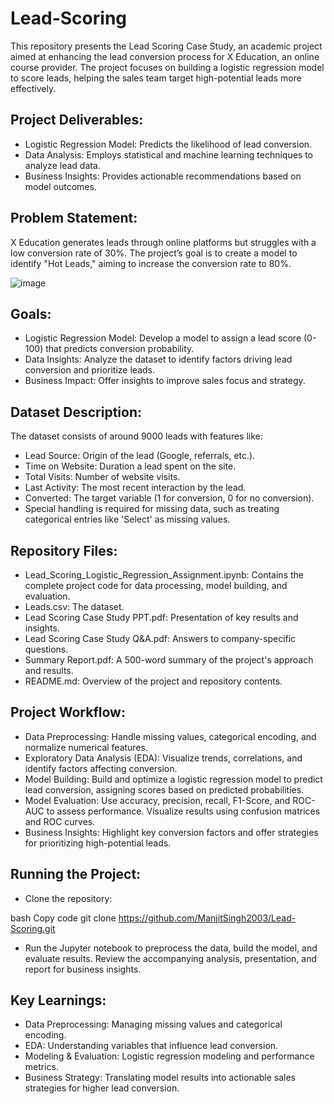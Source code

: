 # Lead-Scoring

This repository presents the Lead Scoring Case Study, an academic project aimed at enhancing the lead conversion process for X Education, an online course provider. The project focuses on building a logistic regression model to score leads, helping the sales team target high-potential leads more effectively.

## Project Deliverables:
* Logistic Regression Model: Predicts the likelihood of lead conversion.
* Data Analysis: Employs statistical and machine learning techniques to analyze lead data.
* Business Insights: Provides actionable recommendations based on model outcomes.

## Problem Statement:
X Education generates leads through online platforms but struggles with a low conversion rate of 30%. The project’s goal is to create a model to identify "Hot Leads," aiming to increase the conversion rate to 80%.

![image](https://github.com/user-attachments/assets/93727440-2f1d-4a16-a08f-a58216aefe9c)


## Goals:
* Logistic Regression Model: Develop a model to assign a lead score (0-100) that predicts conversion probability.
* Data Insights: Analyze the dataset to identify factors driving lead conversion and prioritize leads.
* Business Impact: Offer insights to improve sales focus and strategy.

## Dataset Description:
The dataset consists of around 9000 leads with features like:

* Lead Source: Origin of the lead (Google, referrals, etc.).
* Time on Website: Duration a lead spent on the site.
* Total Visits: Number of website visits.
* Last Activity: The most recent interaction by the lead.
* Converted: The target variable (1 for conversion, 0 for no conversion).
* Special handling is required for missing data, such as treating categorical entries like 'Select' as missing values.

## Repository Files:
* Lead_Scoring_Logistic_Regression_Assignment.ipynb: Contains the complete project code for data processing, model building, and evaluation.
* Leads.csv: The dataset.
* Lead Scoring Case Study PPT.pdf: Presentation of key results and insights.
* Lead Scoring Case Study Q&A.pdf: Answers to company-specific questions.
* Summary Report.pdf: A 500-word summary of the project's approach and results.
* README.md: Overview of the project and repository contents.

## Project Workflow:
* Data Preprocessing: Handle missing values, categorical encoding, and normalize numerical features.
* Exploratory Data Analysis (EDA): Visualize trends, correlations, and identify factors affecting conversion.
* Model Building: Build and optimize a logistic regression model to predict lead conversion, assigning scores based on predicted probabilities.
* Model Evaluation: Use accuracy, precision, recall, F1-Score, and ROC-AUC to assess performance. Visualize results using confusion matrices and ROC curves.
* Business Insights: Highlight key conversion factors and offer strategies for prioritizing high-potential leads.

## Running the Project:
* Clone the repository:

bash
Copy code
git clone https://github.com/ManjitSingh2003/Lead-Scoring.git

* Run the Jupyter notebook to preprocess the data, build the model, and evaluate results. Review the accompanying analysis, presentation, and report for business insights.

## Key Learnings:
* Data Preprocessing: Managing missing values and categorical encoding.
* EDA: Understanding variables that influence lead conversion.
* Modeling & Evaluation: Logistic regression modeling and performance metrics.
* Business Strategy: Translating model results into actionable sales strategies for higher lead conversion.
